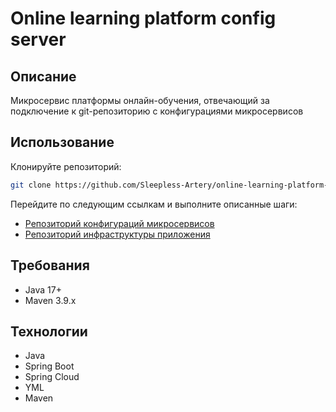 # Online learning platform config server
## Описание
Микросервис платформы онлайн-обучения, отвечающий за подключение к git-репозиторию с конфигурациями микросервисов
## Использование
Клонируйте репозиторий:
```bash
git clone https://github.com/Sleepless-Artery/online-learning-platform-config-server
```
Перейдите по следующим ссылкам и выполните описанные шаги:
- [Репозиторий конфигураций микросервисов](https://github.com/Sleepless-Artery/online-learning-platform-configs)
- [Репозиторий инфраструктуры приложения](https://github.com/Sleepless-Artery/online-learning-platform-infra)
## Требования
- Java 17+
- Maven 3.9.x
## Технологии
- Java
- Spring Boot
- Spring Cloud
- YML
- Maven
